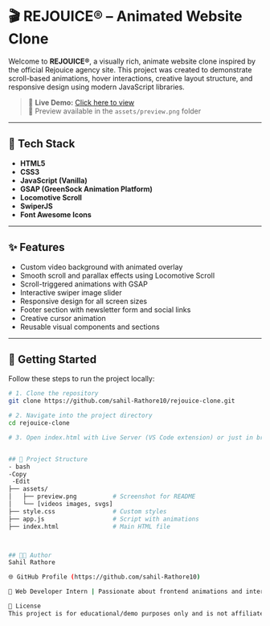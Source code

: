 # 🎬 REJOUICE® – Animated Website Clone

Welcome to **REJOUICE®**, a visually rich, animate website clone inspired by the official Rejouice agency site. This project was created to demonstrate scroll-based animations, hover interactions, creative layout structure, and responsive design using modern JavaScript libraries.

> 🔴 **Live Demo:** [Click here to view](https://rejouice-animation-website.vercel.app/)  
> 📸 Preview available in the `assets/preview.png` folder

---

## 🔧 Tech Stack

- **HTML5**
- **CSS3**
- **JavaScript (Vanilla)**
- **GSAP (GreenSock Animation Platform)**
- **Locomotive Scroll**
- **SwiperJS**
- **Font Awesome Icons**

---

## ✨ Features

- Custom video background with animated overlay
- Smooth scroll and parallax effects using Locomotive Scroll
- Scroll-triggered animations with GSAP
- Interactive swiper image slider
- Responsive design for all screen sizes
- Footer section with newsletter form and social links
- Creative cursor animation
- Reusable visual components and sections

---

## 🚀 Getting Started

Follow these steps to run the project locally:

```bash
# 1. Clone the repository
git clone https://github.com/sahil-Rathore10/rejouice-clone.git

# 2. Navigate into the project directory
cd rejouice-clone

# 3. Open index.html with Live Server (VS Code extension) or just in browser


## 📁 Project Structure
- bash
-Copy
 -Edit
├── assets/
│   ├── preview.png          # Screenshot for README
│   └── [videos images, svgs]
├── style.css                # Custom styles
├── app.js                   # Script with animations
├── index.html               # Main HTML file



## 👨‍💻 Author
Sahil Rathore

🌐 GitHub Profile (https://github.com/sahil-Rathore10)

💼 Web Developer Intern | Passionate about frontend animations and interactive UIs

📄 License
This project is for educational/demo purposes only and is not affiliated with the official Rejouice® brand or company.
```
